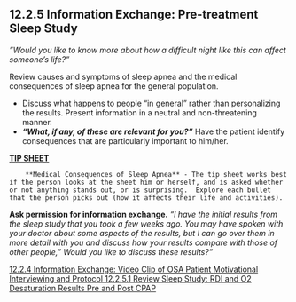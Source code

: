 ## 12.2.5 Information Exchange: Pre-treatment Sleep Study

_”Would you like to know more about how a difficult night like this can affect someone’s life?”_

Review causes and symptoms of sleep apnea and the medical consequences of sleep apnea for the general population.

* Discuss what happens to people “in general” rather than personalizing the results. Present information in a neutral and non-threatening manner.
* **_“What, if any, of these are relevant for you?”_** Have the patient identify consequences that are particularly important to him/her.

<div class="bs-callout bs-callout-info">
  <p>
    <strong><u>TIP SHEET</u></strong>

        **Medical Consequences of Sleep Apnea** - The tip sheet works best if the person looks at the sheet him or herself, and is asked whether or not anything stands out, or is surprising.  Explore each bullet that the person picks out (how it affects their life and activities).
  </p>
</div>

**Ask permission for information exchange.** _“I have the initial results from the sleep study that you took a few weeks ago. You may have spoken with your doctor about some aspects of the results, but I can go over them in more detail with you and discuss how your results compare with those of other people,” Would you like to discuss these results?”_


<div class="center">
<div class="btn-group">
  <a href=":pages_path:/manuals/motivational-interviewing/12-02-04-info-exchange-video-clip.md" class="btn btn-default">
    <span class="glyphicon glyphicon-chevron-left"></span>
    12.2.4 Information Exchange: Video Clip of OSA Patient
  </a>

  <a href=":pages_path:/manuals/motivational-interviewing" class="btn btn-default">
    <span class="glyphicon glyphicon-chevron-up"></span>
    Motivational Interviewing and Protocol
  </a>

  <a href=":pages_path:/motivational-interviewing/12-02-05-01-review-sleep-study.md" class="btn btn-success">
    <span class="glyphicon glyphicon-chevron-right"></span>
    12.2.5.1 Review Sleep Study: RDI and O2 Desaturation Results Pre and Post CPAP
  </a>
</div>
</div>
